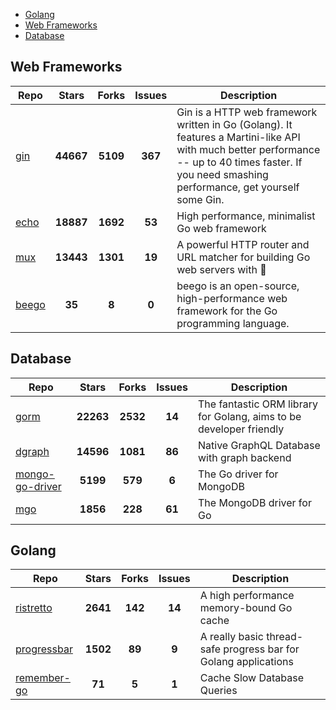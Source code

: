 
- [Golang](#golang)
- [Web Frameworks](#web-frameworks)
- [Database](#database)

## Web Frameworks

| Repo | Stars  | Forks  | Issues | Description |
| ---- | :----: | :----: | :----: | ----------- |
| [gin](https://github.com/gin-gonic/gin) | **44667** | **5109** | **367** | Gin is a HTTP web framework written in Go (Golang). It features a Martini-like API with much better performance -- up to 40 times faster. If you need smashing performance, get yourself some Gin. |
| [echo](https://github.com/labstack/echo) | **18887** | **1692** | **53** | High performance, minimalist Go web framework |
| [mux](https://github.com/gorilla/mux) | **13443** | **1301** | **19** | A powerful HTTP router and URL matcher for building Go web servers with 🦍 |
| [beego](https://github.com/astaxie/beego) | **35** | **8** | **0** | beego is an open-source, high-performance web framework for the Go programming language. |

## Database

| Repo | Stars  | Forks  | Issues | Description |
| ---- | :----: | :----: | :----: | ----------- |
| [gorm](https://github.com/go-gorm/gorm) | **22263** | **2532** | **14** | The fantastic ORM library for Golang, aims to be developer friendly |
| [dgraph](https://github.com/dgraph-io/dgraph) | **14596** | **1081** | **86** | Native GraphQL Database with graph backend |
| [mongo-go-driver](https://github.com/mongodb/mongo-go-driver) | **5199** | **579** | **6** | The Go driver for MongoDB |
| [mgo](https://github.com/globalsign/mgo) | **1856** | **228** | **61** | The MongoDB driver for Go |

## Golang

| Repo | Stars  | Forks  | Issues | Description |
| ---- | :----: | :----: | :----: | ----------- |
| [ristretto](https://github.com/dgraph-io/ristretto) | **2641** | **142** | **14** | A high performance memory-bound Go cache |
| [progressbar](https://github.com/schollz/progressbar) | **1502** | **89** | **9** | A really basic thread-safe progress bar for Golang applications |
| [remember-go](https://github.com/rocketlaunchr/remember-go) | **71** | **5** | **1** | Cache Slow Database Queries |
